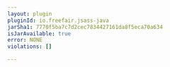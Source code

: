 ```yaml
---
layout: plugin
pluginId: io.freefair.jsass-java
jarSha1: 7770f5ba7c7d2cec7834427161da8f5eca70a634
isJarAvailable: true
error: NONE
violations: []

---
```

